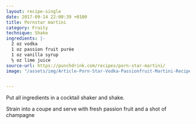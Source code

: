 ```yaml
---
layout: recipe-single
date: 2017-09-14 22:00:39 +0100
title: Pornstar martini
category: Fruity
technique: Shake
ingredients: |-
  2 oz vodka
  1 oz passion fruit purée
  1 oz vanilla syrup
  ½ oz lime juice
source-url: https://punchdrink.com/recipes/porn-star-martini/
image: "/assets/img/Article-Porn-Star-Vodka-Passionfruit-Martini-Recipe-Giuseppe-Gonzalez-Suffolk-Arms-NYC.jpg"


---
```

Put all ingredients in a cocktail shaker and shake.

Strain into a coupe and serve with fresh passion fruit and a shot of champagne